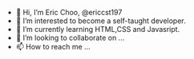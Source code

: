 - 👋 Hi, I’m Eric Choo, @ericcst197 
- 👀 I’m interested to become a self-taught developer. 
- 🌱 I’m currently learning HTML,CSS and Javasript.
- 💞️ I’m looking to collaborate on ...
- 📫 How to reach me ...

<!---
ericcst197/ericcst197 is a ✨ special ✨ repository because its `README.md` (this file) appears on your GitHub profile.
You can click the Preview link to take a look at your changes.
--->
